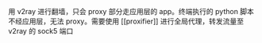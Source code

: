 用 v2ray 进行翻墙，只会 proxy 部分走应用层的 app。终端执行的 python 脚本不经应用层，无法 proxy。需要使用 [[proxifier]] 进行全局代理，转发流量至 v2ray 的 sock5 端口
